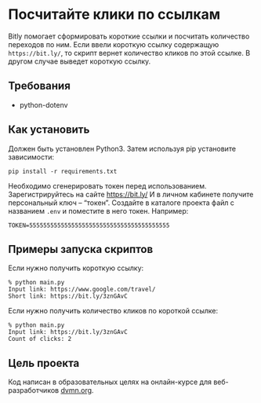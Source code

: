 # Посчитайте клики по ссылкам #
Bitly помогает сформировать короткие ссылки и посчитать количество переходов по ним.
Если ввели короткую ссылку содержащую `https://bit.ly/`, то скрипт вернет количество кликов по этой ссылке. В другом случае выведет короткую ссылку.

## Требования
+ python-dotenv

## Как установить
Должен быть установлен Python3.
Затем используя pip установите зависимости:

```
pip install -r requirements.txt
```

Необходимо сгенерировать токен перед использованием.
Зарегистрируйтесь на сайте https://bit.ly/
И в личном кабинете получите персональный ключ – “токен”.
Создайте в каталоге проекта файл с названием `.env` и поместите в него токен. Например:
```
TOKEN=5555555555555555555555555555555555555555
```

## Примеры запуска скриптов
Если нужно получить короткую ссылку:
```
% python main.py
Input link: https://www.google.com/travel/
Short link: https://bit.ly/3znGAvC
```

Если нужно получить количество кликов по короткой ссылке:
```
% python main.py
Input link: https://bit.ly/3znGAvC
Count of clicks: 2
```

## Цель проекта
Код написан в образовательных целях на онлайн-курсе для веб-разработчиков [dvmn.org](http://dvmn.org/).
